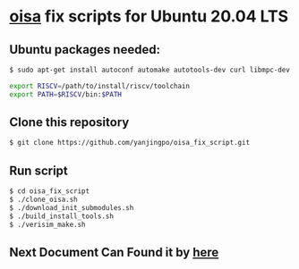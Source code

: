 # [oisa](https://github.com/cwfletcher/oisa.git) fix scripts for Ubuntu 20.04 LTS
## Ubuntu packages needed:
```bash
$ sudo apt-get install autoconf automake autotools-dev curl libmpc-dev libmpfr-dev libgmp-dev libusb-1.0-0-dev gawk build-essential bison flex texinfo gperf libtool patchutils bc zlib1g-dev device-tree-compiler pkg-config
```
```bash
export RISCV=/path/to/install/riscv/toolchain
export PATH=$RISCV/bin:$PATH
```
## Clone this repository
```bash
$ git clone https://github.com/yanjingpo/oisa_fix_script.git
```
## Run script 
```bash
$ cd oisa_fix_script
$ ./clone_oisa.sh
$ ./download_init_submodules.sh
$ ./build_install_tools.sh
$ ./verisim_make.sh
```
## Next Document Can Found it by [here](https://github.com/cwfletcher/oisa#2-compile-a-program-into-riscv-binary-using-oisa-primitives-run-with-sw-simulator-spike)
